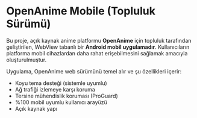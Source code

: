 # OpenAnime Mobile (Topluluk Sürümü)

Bu proje, açık kaynak anime platformu **OpenAnime** için topluluk tarafından geliştirilen, WebView tabanlı bir **Android mobil uygulamadır**. Kullanıcıların platforma mobil cihazlardan daha rahat erişebilmesini sağlamak amacıyla oluşturulmuştur.

Uygulama, OpenAnime web sürümünü temel alır ve şu özellikleri içerir:

- Koyu tema desteği (sistemle uyumlu)
- Ağ trafiği izlemeye karşı koruma
- Tersine mühendislik koruması (ProGuard)
- %100 mobil uyumlu kullanıcı arayüzü
- Açık kaynak yapı

